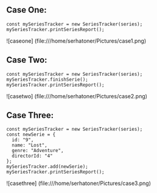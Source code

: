 ## Case One:

```
const mySeriesTracker = new SeriesTracker(series);
mySeriesTracker.printSeriesReport();

```

![caseone] (file:///home/serhatoner/Pictures/case1.png)

## Case Two:

```
const mySeriesTracker = new SeriesTracker(series);
mySeriesTracker.finishSerie();
mySeriesTracker.printSeriesReport();

```
![casetwo] (file:///home/serhatoner/Pictures/case2.png)

## Case Three: 

```
const mySeriesTracker = new SeriesTracker(series);
const newSerie = {
  id: "9",
  name: "Lost",
  genre: "Adventure",
  directorId: "4"
};
mySeriesTracker.add(newSerie);
mySeriesTracker.printSeriesReport();

```
![casethree] (file:///home/serhatoner/Pictures/case3.png)

